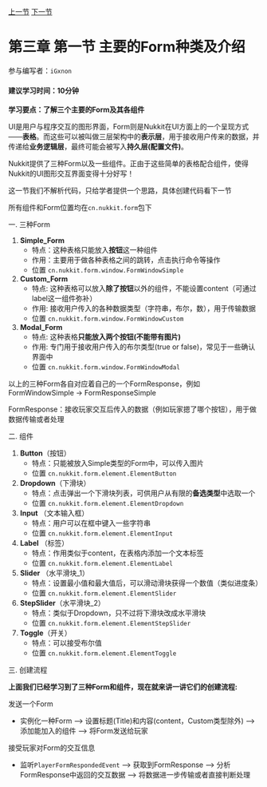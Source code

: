 [上一节]() [下一节]()

# 第三章 第一节 主要的Form种类及介绍

参与编写者：`iGxnon`

#### 建议学习时间：10分钟

**学习要点：了解三个主要的Form及其各组件**

UI是用户与程序交互的图形界面，Form则是Nukkit在UI方面上的一个呈现方式——**表格**。而这些可以被叫做三层架构中的**表示层**，用于接收用户传来的数据，并传递给**业务逻辑层**，最终可能会被写入**持久层(配置文件)**。

Nukkit提供了三种Form以及一些组件。正由于这些简单的表格配合组件，使得Nukkit的UI图形交互界面变得十分好写！

这一节我们不解析代码，只给学者提供一个思路，具体创建代码看下一节

所有组件和Form位置均在`cn.nukkit.form`包下

一. 三种Form

1. **Simple_Form** 
   - 特点：这种表格只能放入**按钮**这一种组件
   - 作用：主要用于做各种表格之间的跳转，点击执行命令等操作
   - 位置 `cn.nukkit.form.window.FormWindowSimple`
2. **Custom_Form**
   - 特点: 这种表格可以放入**除了按钮**以外的组件，不能设置content（可通过label这一组件弥补）
   - 作用: 接收用户传入的各种数据类型（字符串，布尔，数），用于传输数据
   - 位置 `cn.nukkit.form.window.FormWindowCustom`
3. **Modal_Form**
   - 特点: 这种表格**只能放入两个按钮(不能带有图片)**
   - 作用: 专门用于接收用户传入的布尔类型(true or false)，常见于一些确认界面中
   - 位置 `cn.nukkit.form.window.FormWindowModal`

以上的三种Form各自对应着自己的一个FormResponse，例如FormWindowSimple -> FormResponseSimple

FormResponse：接收玩家交互后传入的数据（例如玩家摁了哪个按钮），用于做数据传输或者处理

二. 组件

1. **Button**（按钮）
   - 特点：只能被放入Simple类型的Form中，可以传入图片
   - 位置 `cn.nukkit.form.element.ElementButton`
2. **Dropdown**（下滑块）
   - 特点：点击弹出一个下滑块列表，可供用户从有限的**备选类型**中选取一个
   - 位置 `cn.nukkit.form.element.ElementDropdown`
3. **Input** （文本输入框）
   - 特点：用户可以在框中键入一些字符串
   - 位置 `cn.nukkit.form.element.ElementInput`
4. **Label** （标签）
   - 特点：作用类似于content，在表格内添加一个文本标签
   - 位置 `cn.nukkit.form.element.ElementLabel`
5. **Slider** （水平滑块_1）
   - 特点：设置最小值和最大值后，可以滑动滑块获得一个数值（类似进度条）
   - 位置 `cn.nukkit.form.element.ElementSlider`
6. **StepSlider**（水平滑块_2）
   - 特点：类似于Dropdown，只不过将下滑块改成水平滑块
   - 位置 `cn.nukkit.form.element.ElementStepSlider`
7. **Toggle**（开关）
   - 特点：可以接受布尔值
   - 位置 `cn.nukkit.form.element.ElementToggle`

三. 创建流程

**上面我们已经学习到了三种Form和组件，现在就来讲一讲它们的创建流程:**

发送一个Form

- 实例化一种Form ——> 设置标题(Title)和内容(content，Custom类型除外) ——> 添加能加入的组件 ——> 将Form发送给玩家

接受玩家对Form的交互信息

- 监听`PlayerFormRespondedEvent` ——> 获取到FormResponse ——> 分析FormResponse中返回的交互数据 ——> 将数据进一步传输或者直接判断处理









